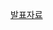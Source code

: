 <a href="https://velog.io/@jeonsangmin_/5.3.1-%EA%B7%B8%EB%9E%98%ED%94%84-5.3.2-%ED%8A%B8%EB%A6%AC">발표자료</a>
